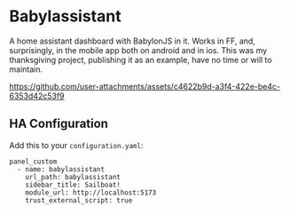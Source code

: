 # Babylassistant

A home assistant dashboard with BabylonJS in it. Works in FF, and, surprisingly, in the mobile app both on android and in ios. This was my thanksgiving project, publishing it as an example, have no time or will to maintain.


https://github.com/user-attachments/assets/c4622b9d-a3f4-422e-be4c-6353d42c53f9

## HA Configuration
Add this to your `configuration.yaml`:
```
panel_custom
  - name: babylassistant              
    url_path: babylassistant
    sidebar_title: Sailboat!            
    module_url: http://localhost:5173
    trust_external_script: true
```

